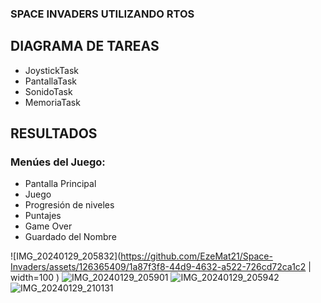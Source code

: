 
### SPACE INVADERS UTILIZANDO RTOS

## DIAGRAMA DE TAREAS
- JoystickTask
- PantallaTask
- SonidoTask
- MemoriaTask


## RESULTADOS
### Menúes del Juego:
- Pantalla Principal
- Juego
- Progresión de niveles
- Puntajes
- Game Over
- Guardado del Nombre

![IMG_20240129_205832](https://github.com/EzeMat21/Space-Invaders/assets/126365409/1a87f3f8-44d9-4632-a522-726cd72ca1c2 | width=100 )
![IMG_20240129_205901](https://github.com/EzeMat21/Space-Invaders/assets/126365409/a18693bd-61da-48fa-81de-00796d787953)
![IMG_20240129_205942](https://github.com/EzeMat21/Space-Invaders/assets/126365409/d2ab4b51-5467-426a-bfa0-6bca5952eaeb)
![IMG_20240129_210131](https://github.com/EzeMat21/Space-Invaders/assets/126365409/0e3ea4ff-a58e-478c-bba3-0cc81b2af7a0)

